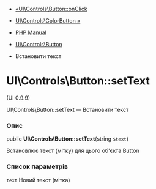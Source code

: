 - [«UI\Controls\Button::onClick](ui-controls-button.onclick.md)
- [UI\Controls\ColorButton »](class.ui-controls-colorbutton.md)

- [PHP Manual](index.md)
- [UI\Controls\Button](class.ui-controls-button.md)
- Встановити текст

# UI\Controls\Button::setText

(UI 0.9.9)

UI\Controls\Button::setText — Встановити текст

### Опис

public **UI\Controls\Button::setText**(string `$text`)

Встановлює текст (мітку) для цього об'єкта Button

### Список параметрів

`text`
Новий текст (мітка)
